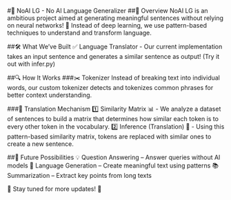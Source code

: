 #🚀 NoAI LG - No AI Language Generalizer
##🌟 Overview
 NoAI LG is an ambitious project aimed at generating meaningful sentences without relying on neural networks! 🤯 Instead of deep learning, we use pattern-based techniques to understand and transform language.

##🛠 What We’ve Built
 ✅ Language Translator - Our current implementation takes an input sentence and generates a similar sentence as output! (Try it out with infer.py)

##🔍 How It Works
 ###✂️ Tokenizer
  Instead of breaking text into individual words, our custom tokenizer detects and tokenizes common phrases for better context understanding.
 
 ###🔄 Translation Mechanism
  1️⃣ Similarity Matrix 📊 - We analyze a dataset of sentences to build a matrix that determines how similar each token is to every other token in the vocabulary.
  2️⃣ Inference (Translation) 🤖 - Using this pattern-based similarity matrix, tokens are replaced with similar ones to create a new sentence.

 ##🔮 Future Possibilities
  💡 Question Answering – Answer queries without AI models
  📝 Language Generation – Create meaningful text using patterns
  📚 Summarization – Extract key points from long texts

🌟 Stay tuned for more updates! 🚀
